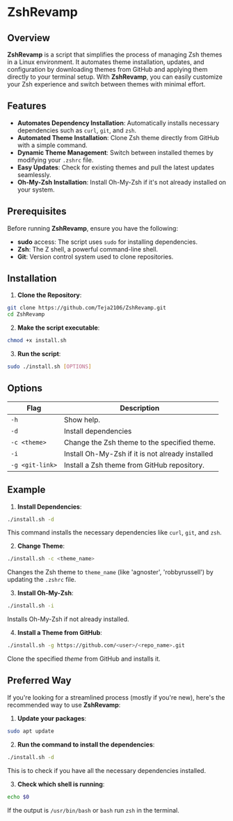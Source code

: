 # ZshRevamp

## Overview

**ZshRevamp** is a script that simplifies the process of managing Zsh themes in a Linux environment. It automates theme installation, updates, and configuration by downloading themes from GitHub and applying them directly to your terminal setup. With **ZshRevamp**, you can easily customize your Zsh experience and switch between themes with minimal effort.

## Features
- **Automates Dependency Installation**: Automatically installs necessary dependencies such as `curl`, `git`, and `zsh`.
- **Automated Theme Installation**: Clone Zsh theme directly from GitHub with a simple command.
- **Dynamic Theme Management**: Switch between installed themes by modifying your `.zshrc` file.
- **Easy Updates**: Check for existing themes and pull the latest updates seamlessly.
- **Oh-My-Zsh Installation**: Install Oh-My-Zsh if it's not already installed on your system.

## Prerequisites

Before running **ZshRevamp**, ensure you have the following:
- **sudo** access: The script uses `sudo` for installing dependencies.
- **Zsh**: The Z shell, a powerful command-line shell.
- **Git**: Version control system used to clone repositories.

## Installation
1. **Clone the Repository**:
```bash
git clone https://github.com/Teja2106/ZshRevamp.git
cd ZshRevamp
```
2. **Make the script executable**:
```bash
chmod +x install.sh
```

3. **Run the script**:
```bash
sudo ./install.sh [OPTIONS]
```

## Options

| Flag              | Description                                       |
| -------------     | -------------                                     |
| `-h`              | Show help.                                        |
| `-d`              | Install dependencies                              |
| `-c <theme>`      | Change the Zsh theme to the specified theme.      |
| `-i`              | Install Oh-My-Zsh if it is not already installed  |
| `-g <git-link>`   | Install a Zsh theme from GitHub repository.       |

## Example
1. **Install Dependencies**:
```bash
./install.sh -d
```
This command installs the necessary dependencies like `curl`, `git`, and `zsh`.

2. **Change Theme**:
```bash
./install.sh -c <theme_name>
```
Changes the Zsh theme to `theme_name` (like 'agnoster', 'robbyrussell') by updating the `.zshrc` file.

3. **Install Oh-My-Zsh**:
```bash
./install.sh -i
```
Installs Oh-My-Zsh if not already installed.

4. **Install a Theme from GitHub**:
```bash
./install.sh -g https://github.com/<user>/<repo_name>.git
```
Clone the specified _theme_ from GitHub and installs it.

## Preferred Way
If you're looking for a streamlined process (mostly if you're new), here's the recommended way to use **ZshRevamp**:
1. **Update your packages**:
```bash
sudo apt update
```
2. **Run the command to install the dependencies**:
```bash
./install.sh -d
```
This is to check if you have all the necessary dependencies installed.

3. **Check which shell is running**:
```bash
echo $0
```
If the output is `/usr/bin/bash` or `bash` run `zsh` in the terminal.